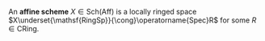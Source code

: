 












An **affine scheme** $X\in {\mathsf{Sch}}({\mathsf{Aff}})$ is a locally ringed space $X\underset{\mathsf{RingSp}}{\cong}\operatorname{Spec}R$ for some $R\in \mathsf{CRing}$.
